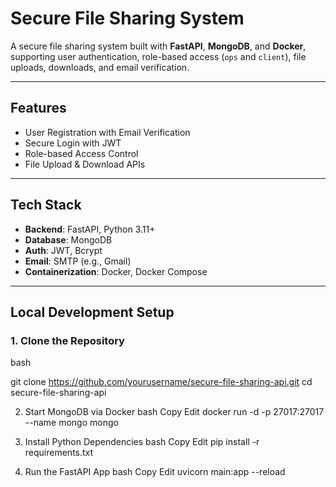 # Secure File Sharing System

A secure file sharing system built with **FastAPI**, **MongoDB**, and **Docker**, supporting user authentication, role-based access (`ops` and `client`), file uploads, downloads, and email verification.

---

##  Features

- User Registration with Email Verification  
- Secure Login with JWT  
- Role-based Access Control  
- File Upload & Download APIs 

---
##  Tech Stack

- **Backend**: FastAPI, Python 3.11+
- **Database**: MongoDB
- **Auth**: JWT, Bcrypt
- **Email**: SMTP (e.g., Gmail)
- **Containerization**: Docker, Docker Compose

---

##  Local Development Setup

### 1. **Clone the Repository**

bash

git clone https://github.com/yourusername/secure-file-sharing-api.git
cd secure-file-sharing-api

2. Start MongoDB via Docker
bash
Copy
Edit
docker run -d -p 27017:27017 --name mongo mongo

3. Install Python Dependencies
bash
Copy
Edit
pip install -r requirements.txt

4. Run the FastAPI App
bash
Copy
Edit
uvicorn main:app --reload
